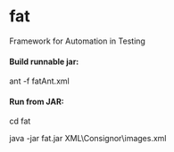 # fat
Framework for Automation in Testing


#### Build runnable jar:
ant -f fatAnt.xml


#### Run from JAR:
cd fat

java -jar fat.jar XML\Consignor\images.xml
